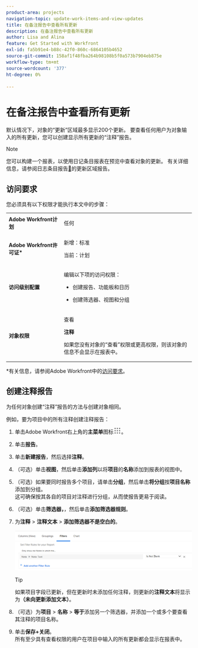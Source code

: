 ```yaml
---
product-area: projects
navigation-topic: update-work-items-and-view-updates
title: 在备注报告中查看所有更新
description: 在备注报告中查看所有更新
author: Lisa and Alina
feature: Get Started with Workfront
exl-id: fa5b91e4-b88c-42f0-860c-6864105b4652
source-git-commit: 158af1f48fba264b98108b5f0a573b7904eb875e
workflow-type: tm+mt
source-wordcount: '377'
ht-degree: 0%

---
```


# 在备注报告中查看所有更新

<!--
<p data-mc-conditions="QuicksilverOrClassic.Draft mode">(NOTE: Alina: ***This is a report and it is in the Getting Started/ Updates section because I think it makes more sense to be in this area, where people want to view updates. - added this to this section from Reporting on 7/3/2018 ) </p>
-->

默认情况下，对象的“更新”区域最多显示200个更新。 要查看任何用户为对象输入的所有更新，您可以创建显示所有更新的“注释”报告。

>[!NOTE]
>
>您可以构建一个报表，以使用日记条目报表在预览中查看对象的更新。 有关详细信息，请参阅日志条目报告[&#128279;](../../reports-and-dashboards/reports/creating-and-managing-reports/create-journal-entry-report.md)的更新区域报告。

## 访问要求

您必须具有以下权限才能执行本文中的步骤：

<table style="table-layout:auto"> 
 <col> 
 </col> 
 <col> 
 </col> 
 <tbody> 
  <tr> 
   <td role="rowheader"><strong>Adobe Workfront计划</strong></td> 
   <td> <p>任何</p> </td> 
  </tr> 
  <tr> 
   <td role="rowheader"><strong>Adobe Workfront许可证*</strong></td> 
   <td> <p>新增：标准 </p>
   <p>当前：计划</p> </td> 
  </tr> 
  <tr> 
   <td role="rowheader"><strong>访问级别配置</strong></td> 
   <td> <p>编辑以下项的访问权限：</p> 
    <ul> 
     <li> <p>创建报告、功能板和日历</p> </li> 
     <li> <p>创建筛选器、视图和分组</p> </li> 
    </ul> </td> 
  </tr> 
  <tr> 
   <td role="rowheader"><strong>对象权限</strong></td> 
   <td> <p>查看</p> <p><b>注释</b></p>
   <p>如果您没有对象的“查看”权限或更高权限，则该对象的信息不会显示在报表中。</p>  </td> 
  </tr> 
 </tbody> 
</table>

*有关信息，请参阅Adobe Workfront中的[访问要求](/help/quicksilver/administration-and-setup/add-users/access-levels-and-object-permissions/access-level-requirements-in-documentation.md)。

## 创建注释报告

为任何对象创建“注释”报告的方法与创建对象相同。

例如，要为项目中的所有注释创建注释报告：

1. 单击Adobe Workfront右上角的&#x200B;**主菜单**&#x200B;图标![](assets/main-menu-icon.png)。

1. 单击&#x200B;**报告**。
1. 单击&#x200B;**新建报告**，然后选择&#x200B;**注释**。

1. （可选）单击&#x200B;**视图**，然后单击&#x200B;**添加列**&#x200B;以将&#x200B;**项目**&#x200B;的&#x200B;**名称**&#x200B;添加到报表的视图中。 

1. （可选）如果要同时报告多个项目，请单击&#x200B;**分组**，然后单击&#x200B;**将分组**&#x200B;按&#x200B;**项目名称**&#x200B;添加到分组。\
   这可确保按其各自的项目对注释进行分组，从而使报告更易于阅读。 

1. （可选）单击&#x200B;**筛选器，**，然后单击&#x200B;**添加筛选器规则**。
1. 为&#x200B;**注释** > **注释文本** > **添加筛选器不是空白的**。

   ![](assets/note-note-text-not-blank-filter.png)

   >[!TIP]
   >
   >   如果项目字段已更新，但在更新时未添加任何注释，则更新的&#x200B;**注释文本**&#x200B;将显示为&#x200B;**（未向更新添加文本）**。


1. （可选）为&#x200B;**项目** > **名称** > **等于**&#x200B;添加另一个筛选器，并添加一个或多个要查看其注释的项目名称。
1. 单击&#x200B;**保存+关闭**。\
   所有至少具有查看权限的用户在项目中输入的所有更新都会显示在报表中。
